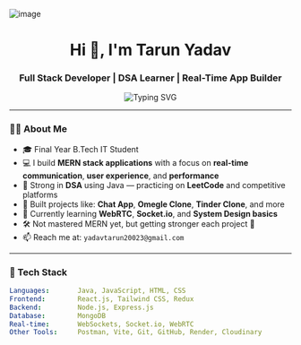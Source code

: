 ![image](https://github.com/user-attachments/assets/1c302db6-839b-4e94-87ef-f02e5d8670cc)<h1 align="center">Hi 👋, I'm Tarun Yadav</h1>
<h3 align="center">Full Stack Developer | DSA Learner | Real-Time App Builder</h3>

<p align="center">
  <img src="https://readme-typing-svg.demolab.com?font=Fira+Code&size=22&pause=1000&color=00F7FF&center=true&vCenter=true&width=435&lines=MERN+Stack+Developer+%F0%9F%9A%80;Building+Real-Time+Apps+%E2%9A%A1;Loves+DSA+and+Problem+Solving+%F0%9F%A7%A0" alt="Typing SVG" />
</p>

---

### 👨‍💻 About Me

- 🎓 Final Year B.Tech IT Student 
- 💻 I build **MERN stack applications** with a focus on **real-time communication**, **user experience**, and **performance**
- 🧠 Strong in **DSA** using Java — practicing on **LeetCode** and competitive platforms
- 🚀 Built projects like: **Chat App**, **Omegle Clone**, **Tinder Clone**, and more
- 🌱 Currently learning **WebRTC**, **Socket.io**, and **System Design basics**
- 🛠️ Not mastered MERN yet, but getting stronger each project 💪
- 📫 Reach me at: `yadavtarun20023@gmail.com`

---

### 🚀 Tech Stack

```yaml
Languages:       Java, JavaScript, HTML, CSS
Frontend:        React.js, Tailwind CSS, Redux
Backend:         Node.js, Express.js
Database:        MongoDB
Real-time:       WebSockets, Socket.io, WebRTC
Other Tools:     Postman, Vite, Git, GitHub, Render, Cloudinary

